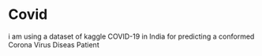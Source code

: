 # Covid
i am using a dataset of kaggle COVID-19 in India for predicting a conformed Corona Virus Diseas Patient

